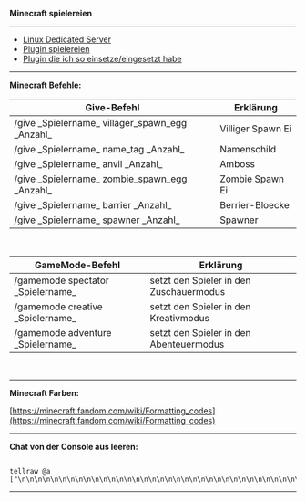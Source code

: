 
**Minecraft spielereien**

---

* [Linux Dedicated Server](https://github.com/dr-woitschek/minecraft/tree/main/JavaEdition/Dedicated_Server/)
* [Plugin spielereien](https://github.com/dr-woitschek/minecraft/tree/main/JavaEdition/Plugins/)
* [Plugin die ich so einsetze/eingesetzt habe](https://github.com/dr-woitschek/minecraft/tree/main/JavaEdition/Plugin_Konfigurationen/)

---

**Minecraft Befehle:**

<table><thead><tr><th>Give-Befehl</th><th>Erklärung</th></tr></thead><tbody><tr><td>/give _Spielername_ villager_spawn_egg _Anzahl_</td><td>Villiger Spawn Ei</td></tr><tr><td>/give _Spielername_ name_tag _Anzahl_</td><td>Namenschild</td></tr><tr><td>/give _Spielername_ anvil _Anzahl_</td><td>Amboss</td></tr><tr><td>/give _Spielername_ zombie_spawn_egg _Anzahl_</td><td>Zombie Spawn Ei</td></tr><tr><td>/give _Spielername_ barrier _Anzahl_</td><td>Berrier-Bloecke</td></tr><tr><td>/give _Spielername_ spawner _Anzahl_</td><td>Spawner</td></tr></tbody></table>
<br>
<table><thead><tr><th>GameMode-Befehl</th><th>Erklärung</th></tr></thead><tbody><tr><td>/gamemode spectator _Spielername_</td><td>setzt den Spieler in den Zuschauermodus</td></tr><tr><td>/gamemode creative _Spielername_</td><td>setzt den Spieler in den Kreativmodus</td></tr><tr><td>/gamemode adventure _Spielername_</td><td>setzt den Spieler in den Abenteuermodus</td></tr></tbody></table>
<br>

---

**Minecraft Farben:**

[https://minecraft.fandom.com/wiki/Formatting_codes](https://minecraft.fandom.com/wiki/Formatting_codes)

---

**Chat von der Console aus leeren:**

```

tellraw @a ["\n\n\n\n\n\n\n\n\n\n\n\n\n\n\n\n\n\n\n\n\n\n\n\n\n\n\n\n\n\n\n\n\n\n\n\n\n\n\n\n\n\n\n\n\n\n\n\n\n\n\n\n\n\n\n\n\n\n\n\n\n\n\n\n\n\n\n\n\n\n\n\n\n\n\n\n\n\n\n\n\n\n\n\n\n\n\n\n\n\n\n\n\n\n\n\n\n\n\n\n"]

```

---
